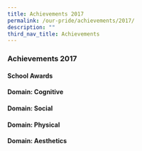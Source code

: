 ```yaml
---
title: Achievements 2017
permalink: /our-pride/achievements/2017/
description: ""
third_nav_title: Achievements
---
```

### **Achievements 2017**
#### **School Awards**
#### **Domain: Cognitive**
#### **Domain: Social**
#### **Domain: Physical**
#### **Domain: Aesthetics**